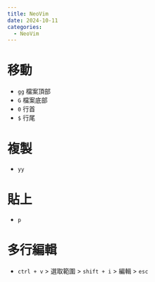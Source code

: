 ```yaml
---
title: NeoVim
date: 2024-10-11
categories:
  - NeoVim
---
```


# 移動

- `gg` 檔案頂部
- `G` 檔案底部
- `0` 行首
- `$` 行尾

# 複製

- `yy`

# 貼上

- `p`

# 多行編輯

- `ctrl + v` > 選取範圍 > `shift + i` > 編輯 > `esc`
